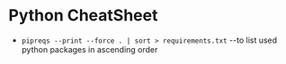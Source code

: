 # Python CheatSheet

* `pipreqs --print --force . | sort > requirements.txt` --to list used python packages in ascending order



